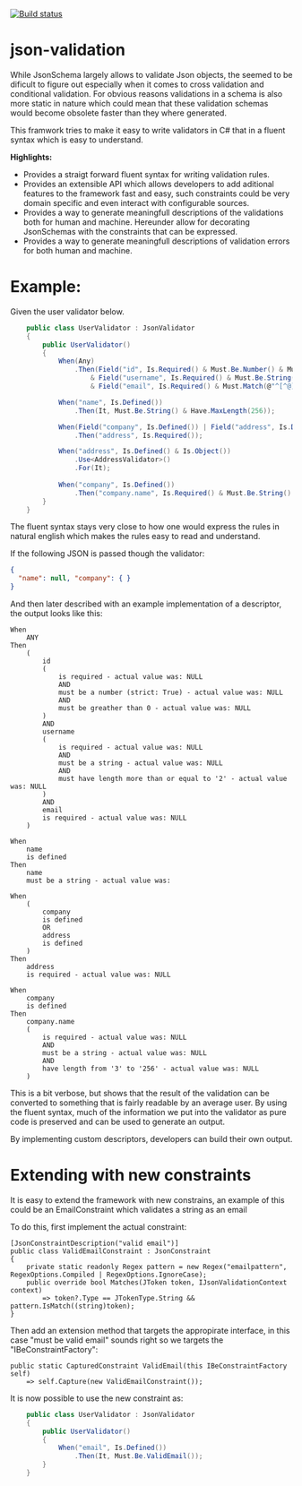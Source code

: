 [![Build status](https://ci.appveyor.com/api/projects/status/at67620962onli32/branch/master?svg=true)](https://ci.appveyor.com/project/jeme/json-validation/branch/master)

# json-validation

While JsonSchema largely allows to validate Json objects, the seemed to be dificult to figure out especially when it comes to cross validation and conditional validation.
For obvious reasons validations in a schema is also more static in nature which could mean that these validation schemas would become obsolete faster than they where generated.

This framwork tries to make it easy to write validators in C# that in a fluent syntax which is easy to understand.

**Highlights:**
 - Provides a straigt forward fluent syntax for writing validation rules.
 - Provides an extensible API which allows developers to add aditional features to the framework fast and easy, such constraints could be very domain specific and even interact with configurable sources.
 - Provides a way to generate meaningfull descriptions of the validations both for human and machine. Hereunder allow for decorating JsonSchemas with the constraints that can be expressed.
 - Provides a way to generate meaningfull descriptions of validation errors for both human and machine.

 
# Example:

Given the user validator below.

```csharp
    public class UserValidator : JsonValidator
    {
        public UserValidator()
        {
            When(Any)
                .Then(Field("id", Is.Required() & Must.Be.Number() & Must.Be.GreaterThan(0))
                    & Field("username", Is.Required() & Must.Be.String() & Must.Have.MinLength(2))
                    & Field("email", Is.Required() & Must.Match(@"^[^@]+@[^@]+\.[^@]+$")));

            When("name", Is.Defined())
                .Then(It, Must.Be.String() & Have.MaxLength(256));

            When(Field("company", Is.Defined()) | Field("address", Is.Defined()))
                .Then("address", Is.Required());

            When("address", Is.Defined() & Is.Object())
                .Use<AddressValidator>()
                .For(It);
            
            When("company", Is.Defined())
                .Then("company.name", Is.Required() & Must.Be.String() & Have.LengthBetween(3, 256));
        }
    }
```

The fluent syntax stays very close to how one would express the rules in natural english which makes the rules easy to read and understand.

If the following JSON is passed though the validator:

```Json
{
  "name": null, "company": { }
}
```

And then later described with an example implementation of a descriptor, the output looks like this:

```
When
    ANY
Then
    (
        id
        (
            is required - actual value was: NULL
            AND
            must be a number (strict: True) - actual value was: NULL
            AND
            must be greather than 0 - actual value was: NULL
        )
        AND
        username
        (
            is required - actual value was: NULL
            AND
            must be a string - actual value was: NULL
            AND
            must have length more than or equal to '2' - actual value was: NULL
        )
        AND
        email
        is required - actual value was: NULL
    )

When
    name
    is defined
Then
    name
    must be a string - actual value was: 

When
    (
        company
        is defined
        OR
        address
        is defined
    )
Then
    address
    is required - actual value was: NULL

When
    company
    is defined
Then
    company.name
    (
        is required - actual value was: NULL
        AND
        must be a string - actual value was: NULL
        AND
        have length from '3' to '256' - actual value was: NULL
    )
```

This is a bit verbose, but shows that the result of the validation can be converted to something that is fairly readable by an average user. 
By using the fluent syntax, much of the information we put into the validator as pure code is preserved and can be used to generate an output.

By implementing custom descriptors, developers can build their own output.


# Extending with new constraints

It is easy to extend the framework with new constrains, an example of this could be an EmailConstraint which validates a string as an email

To do this, first implement the actual constraint:
```
[JsonConstraintDescription("valid email")]
public class ValidEmailConstraint : JsonConstraint
{
    private static readonly Regex pattern = new Regex("emailpattern", RegexOptions.Compiled | RegexOptions.IgnoreCase);
    public override bool Matches(JToken token, IJsonValidationContext context)
        => token?.Type == JTokenType.String && pattern.IsMatch((string)token);
}
```

Then add an extension method that targets the appropirate interface, in this case "must be valid email" sounds right so we targets the "IBeConstraintFactory":
```
public static CapturedConstraint ValidEmail(this IBeConstraintFactory self)
    => self.Capture(new ValidEmailConstraint());
```

It is now possible to use the new constraint as:

```csharp
    public class UserValidator : JsonValidator
    {
        public UserValidator()
        {
            When("email", Is.Defined())
                .Then(It, Must.Be.ValidEmail());
        }
    }
```
